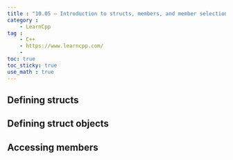 ```yaml
---
title : "10.05 — Introduction to structs, members, and member selection"
category :
    - LearnCpp
tag : 
    - C++
    - https://www.learncpp.com/
    - 
toc: true  
toc_sticky: true 
use_math : true
---
```




## Defining structs


## Defining struct objects


## Accessing members